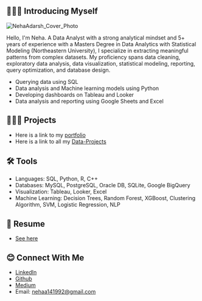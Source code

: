 ## 🙋🏻‍♀️ Introducing Myself
![NehaAdarsh_Cover_Photo](https://github.com/NehAdarsh/NehAdarsh/assets/111151093/6e3a924f-a22e-49d1-8569-ce87bd2f9a2c)

Hello, I'm Neha. A Data Analyst with a strong analytical mindset and 5+ years of experience with a Masters Degree in Data Analytics with Statistical Modeling (Northeastern University), I specialize in extracting meaningful patterns from complex datasets. My proficiency spans data cleaning, exploratory data analysis, data visualization, statistical modeling, reporting, query optimization, and database design.

- Querying data using SQL
- Data analysis and Machine learning models using Python
- Developing dashboards on Tableau and Looker 
- Data analysis and reporting using Google Sheets and Excel

## 👩🏻‍💻 Projects
- Here is a link to my [portfolio](https://github.com/NehAdarsh/Portfolio)
- Here is a link to all my [Data-Projects](https://github.com/NehAdarsh/Data-Projects-SQL-Python-Tableau-Excel)

## 🛠️ Tools
- Languages: SQL, Python, R, C++
- Databases: MySQL, PostgreSQL, Oracle DB, SQLite, Google BigQuery
- Visualization: Tableau, Looker, Excel
- Machine Learning: Decision Trees, Random Forest, XGBoost, Clustering Algorithm, SVM, Logistic Regression, NLP

## 📜 Resume
- [See here](https://drive.google.com/drive/u/0/folders/1ftxnZvXXYNQAnSoywgo-ksbeSF-fMDes)

## 😊 Connect With Me
- [LinkedIn](https://www.linkedin.com/in/nehaadarsh/)
- [Github](https://github.com/NehAdarsh)
- [Medium](https://medium.com/@nehaadarsh92)
- Email: nehaa141992@gmail.com
  


<!--
**NehAdarsh/NehAdarsh** is a ✨ _special_ ✨ repository because its `README.md` (this file) appears on your GitHub profile.

Here are some ideas to get you started:

- 🔭 I’m currently working on ...
- 🌱 I’m currently learning ...
- 👯 I’m looking to collaborate on ...
- 🤔 I’m looking for help with ...
- 💬 Ask me about ...
- 📫 How to reach me: ...
- 😄 Pronouns: ...
- ⚡ Fun fact: ...
-->
